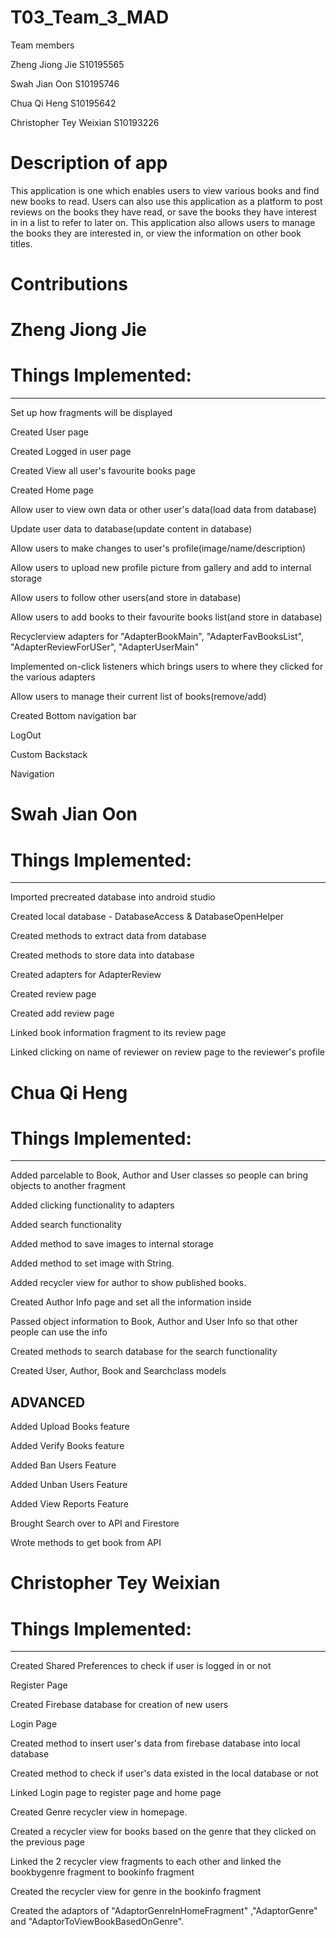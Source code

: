 # T03_Team_3_MAD

Team members

Zheng Jiong Jie S10195565

Swah Jian Oon S10195746

Chua Qi Heng S10195642

Christopher Tey Weixian S10193226

# Description of app

This application is one which enables users to view various books and find new books to read. Users can also use this 
application as a platform to post reviews on the books they have read, or save the books they have interest in in a list to refer to later on. 
This application also allows users to manage the books they are interested in, or view the information on other book titles.

# Contributions

# Zheng Jiong Jie
# Things Implemented:
---------------------
Set up how fragments will be displayed

Created User page

Created Logged in user page

Created View all user's favourite books page

Created Home page

Allow user to view own data or other user's data(load data from database)

Update user data to database(update content in database)

Allow users to make changes to user's profile(image/name/description)

Allow users to upload new profile picture from gallery and add to internal storage

Allow users to follow other users(and store in database)

Allow users to add books to their favourite books list(and store in database)

Recyclerview adapters for "AdapterBookMain", "AdapterFavBooksList", "AdapterReviewForUSer", "AdapterUserMain"

Implemented on-click listeners which brings users to where they clicked for the various adapters

Allow users to manage their current list of books(remove/add)

Created Bottom navigation bar

LogOut

Custom Backstack

Navigation

# Swah Jian Oon
# Things Implemented:
---------------------
Imported precreated database into android studio

Created local database - DatabaseAccess & DatabaseOpenHelper

Created methods to extract data from database

Created methods to store data into database

Created adapters for AdapterReview

Created review page

Created add review page 

Linked book information fragment to its review page 

Linked clicking on name of reviewer on review page to the reviewer's profile

# Chua Qi Heng
# Things Implemented:
---------------------
Added parcelable to Book, Author and User classes so people can bring objects to another fragment

Added clicking functionality to adapters

Added search functionality

Added method to save images to internal storage

Added method to set image with String.

Added recycler view for author to show published books.

Created Author Info page and set all the information inside

Passed object information to Book, Author and User Info so that other people can use the info

Created methods to search database for the search functionality

Created User, Author, Book and Searchclass models

ADVANCED
--------
Added Upload Books feature

Added Verify Books feature

Added Ban Users Feature

Added Unban Users Feature

Added View Reports Feature

Brought Search over to API and Firestore

Wrote methods to get book from API


# Christopher Tey Weixian
# Things Implemented:
---------------------
Created Shared Preferences to check if user is logged in or not

Register Page

Created Firebase database for creation of new users

Login Page

Created method to insert user's data from firebase database into local database

Created method to check if user's data existed in the local database or not

Linked Login page to register page and home page 

Created Genre recycler view in homepage.

Created a recycler view for books based on the genre that they clicked on the previous page

Linked the 2 recycler view fragments to each other and linked the bookbygenre fragment to bookinfo fragment

Created the recycler view for genre in the bookinfo fragment

Created the adaptors of "AdaptorGenreInHomeFragment" ,"AdaptorGenre" and "AdaptorToViewBookBasedOnGenre".
